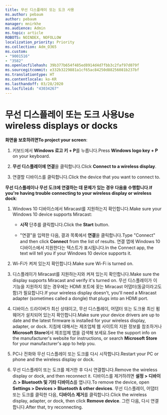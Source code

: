 ```yaml
---
title: 무선 디스플레이 또는 도크 사용
ms.author: pebaum
author: pebaum
manager: mnirkhe
ms.audience: Admin
ms.topic: article
ROBOTS: NOINDEX, NOFOLLOW
localization_priority: Priority
ms.collection: Adm_O365
ms.custom:
- "9001516"
- "3582"
ms.openlocfilehash: 39b377b654f485ed8914d4d7fbb3c2faf97d079f
ms.sourcegitcommit: e332b3229881a1cf65ac84250d88256081b237bf
ms.translationtype: HT
ms.contentlocale: ko-KR
ms.lasthandoff: 03/28/2020
ms.locfileid: "43034267"
---
```

# <a name="use-wireless-displays-or-docks"></a><span data-ttu-id="fa8dd-102">무선 디스플레이 또는 도크 사용</span><span class="sxs-lookup"><span data-stu-id="fa8dd-102">Use wireless displays or docks</span></span>

<span data-ttu-id="fa8dd-103">**화면을 보호하려면**</span><span class="sxs-lookup"><span data-stu-id="fa8dd-103">**To project your screen**:</span></span>

1. <span data-ttu-id="fa8dd-104">키보드에서 **Windows 로고 키 + P**를 누릅니다.</span><span class="sxs-lookup"><span data-stu-id="fa8dd-104">Press **Windows logo key + P** on your keyboard.</span></span>

2. <span data-ttu-id="fa8dd-105">**무선 디스플레이에 연결**을 클릭합니다.</span><span class="sxs-lookup"><span data-stu-id="fa8dd-105">Click **Connect to a wireless display**.</span></span>

3. <span data-ttu-id="fa8dd-106">연결할 디바이스를 클릭합니다.</span><span class="sxs-lookup"><span data-stu-id="fa8dd-106">Click the device that you want to connect to.</span></span>

<span data-ttu-id="fa8dd-107">**무선 디스플레이나 무선 도크에 연결하는 데 문제가 있는 경우 다음을 수행합니다**.</span><span class="sxs-lookup"><span data-stu-id="fa8dd-107">**If you're having trouble connecting to your wireless display or wireless dock**:</span></span>

1. <span data-ttu-id="fa8dd-108">Windows 10 디바이스에서 Miracast를 지원하는지 확인합니다.</span><span class="sxs-lookup"><span data-stu-id="fa8dd-108">Make sure your Windows 10 device supports Miracast:</span></span> 

    - <span data-ttu-id="fa8dd-109">**시작** 단추를 클릭합니다.</span><span class="sxs-lookup"><span data-stu-id="fa8dd-109">Click the **Start** button.</span></span>
    
    - <span data-ttu-id="fa8dd-110">"연결"을 입력한 다음, 결과 목록에서 **연결**을 클릭합니다.</span><span class="sxs-lookup"><span data-stu-id="fa8dd-110">Type "Connect" and then click **Connect** from the list of results.</span></span> <span data-ttu-id="fa8dd-111">연결 앱에 Windows 10 디바이스에서 지원한다는 텍스트가 표시됩니다.</span><span class="sxs-lookup"><span data-stu-id="fa8dd-111">In the Connect app, the text will tell you if your Windows 10 device supports it.</span></span> 

2. <span data-ttu-id="fa8dd-112">Wi-Fi가 켜져 있는지 확인합니다.</span><span class="sxs-lookup"><span data-stu-id="fa8dd-112">Make sure Wi-Fi is turned on.</span></span> 

3. <span data-ttu-id="fa8dd-113">디스플레이가 Miracast를 지원하는지와 켜져 있는지 확인합니다.</span><span class="sxs-lookup"><span data-stu-id="fa8dd-113">Make sure the display supports Miracast and verify it's turned on.</span></span> <span data-ttu-id="fa8dd-114">무선 디스플레이가 이 기능을 지원하지 않는 경우에는 HDMI 포트에 꽂는 Miracast 어댑터(동글이라고도 함)가 필요합니다.</span><span class="sxs-lookup"><span data-stu-id="fa8dd-114">If your wireless display doesn't, you'll need a Miracast adapter (sometimes called a dongle) that plugs into an HDMI port.</span></span>

4. <span data-ttu-id="fa8dd-115">디바이스 드라이버가 최신 상태이고, 무선 디스플레이, 어댑터 또는 도크용 최신 펌웨어가 설치되어 있는지 확인합니다.</span><span class="sxs-lookup"><span data-stu-id="fa8dd-115">Make sure your device drivers are up to date and the latest firmware is installed for your wireless display, adapter, or dock.</span></span> <span data-ttu-id="fa8dd-116">지침에 대해서는 제조업체 웹 사이트의 지원 정보를 참조하거나 **Microsoft Store**에서 제조업체 앱을 검색해 보세요.</span><span class="sxs-lookup"><span data-stu-id="fa8dd-116">See the support info on the manufacturer's website for instructions, or search **Microsoft Store** for your manufacturer's app to help you.</span></span>

5. <span data-ttu-id="fa8dd-117">PC나 전화와 무선 디스플레이 또는 도크를 다시 시작합니다.</span><span class="sxs-lookup"><span data-stu-id="fa8dd-117">Restart your PC or phone and the wireless display or dock.</span></span>

6. <span data-ttu-id="fa8dd-118">무선 디스플레이 또는 도크를 제거한 후 다시 연결합니다.</span><span class="sxs-lookup"><span data-stu-id="fa8dd-118">Remove the wireless display or dock, and then reconnect it.</span></span> <span data-ttu-id="fa8dd-119">디바이스를 제거하려면 **설정 > 디바이스 > Bluetooth 및 기타 디바이스**를 엽니다.</span><span class="sxs-lookup"><span data-stu-id="fa8dd-119">To remove the device, open **Settings > Devices  > Bluetooth & other devices**.</span></span> <span data-ttu-id="fa8dd-120">무선 디스플레이, 어댑터 또는 도크를 클릭한 다음, **디바이스 제거**를 클릭합니다.</span><span class="sxs-lookup"><span data-stu-id="fa8dd-120">Click the wireless display, adapter, or dock, then click **Remove device**.</span></span> <span data-ttu-id="fa8dd-121">그런 다음, 다시 연결합니다.</span><span class="sxs-lookup"><span data-stu-id="fa8dd-121">After that, try reconnecting.</span></span>
